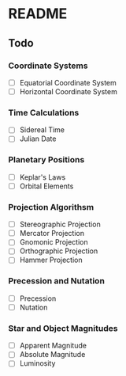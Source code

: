 # README

## Todo

### Coordinate Systems
  - [ ] Equatorial Coordinate System
  - [ ] Horizontal Coordinate System

 ### Time Calculations
  - [ ] Sidereal Time
  - [ ] Julian Date

 ### Planetary Positions
  - [ ] Keplar's Laws
  - [ ] Orbital Elements

 ### Projection Algorithsm
  - [ ] Stereographic Projection
  - [ ] Mercator Projection
  - [ ] Gnomonic Projection
  - [ ] Orthographic Projection
  - [ ] Hammer Projection

### Precession and Nutation
  - [ ] Precession
  - [ ] Nutation

### Star and Object Magnitudes
  - [ ] Apparent Magnitude
  - [ ] Absolute Magnitude
  - [ ] Luminosity
